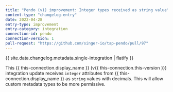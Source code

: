 ```yaml
---
title: "Pendo (v1) improvement: Integer types received as string value"
content-type: "changelog-entry"
date: 2022-04-28
entry-type: improvement
entry-category: integration
connection-id: pendo
connection-version: 1
pull-request: "https://github.com/singer-io/tap-pendo/pull/97"
---
```

{{ site.data.changelog.metadata.single-integration | flatify }}

This {{ this-connection.display_name }} (v{{ this-connection.this-version }}) integration update receives `integer` attributes from {{ this-connection.display_name }} as `string` values with decimals. This will allow custom metadata types to be more permissive.